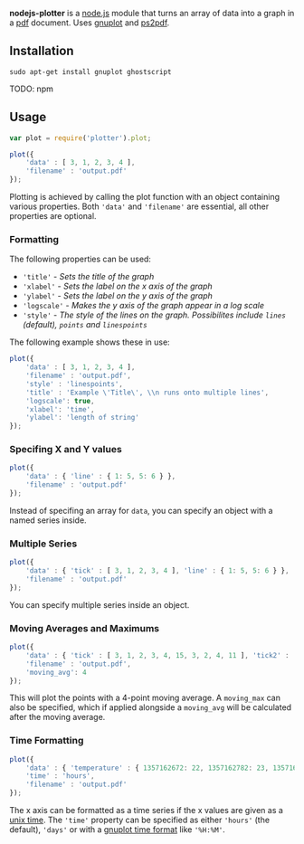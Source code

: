 **nodejs-plotter** is a [node.js](http://nodejs.org/) module that turns an array of data into a graph in a [pdf](http://www.adobe.com/products/acrobat/adobepdf.html) document. Uses [gnuplot](http://www.gnuplot.info/) and [ps2pdf](http://pages.cs.wisc.edu/~ghost/doc/AFPL/6.50/Ps2pdf.htm).

## Installation ##

```
sudo apt-get install gnuplot ghostscript
```

TODO: npm

## Usage ##

```javascript
var plot = require('plotter').plot;

plot({
	'data' : [ 3, 1, 2, 3, 4 ],
	'filename' : 'output.pdf'
});
```

Plotting is achieved by calling the plot function with an object containing various properties. Both `'data'` and `'filename'` are essential, all other properties are optional.

### Formatting ###

The following properties can be used:
* `'title'` - _Sets the title of the graph_
* `'xlabel'` - _Sets the label on the x axis of the graph_
* `'ylabel'` - _Sets the label on the y axis of the graph_
* `'logscale'` - _Makes the y axis of the graph appear in a log scale_
* `'style'` - _The style of the lines on the graph. Possibilites include `lines` (default), `points` and `linespoints`_

The following example shows these in use:

```javascript
plot({	
	'data' : [ 3, 1, 2, 3, 4 ],
	'filename' : 'output.pdf',
	'style'	: 'linespoints',
	'title' : 'Example \'Title\', \\n runs onto multiple lines',
	'logscale': true,
	'xlabel': 'time',
	'ylabel': 'length of string'
});
```

### Specifing X and Y values ###

```javascript
plot({
	'data' : { 'line' : { 1: 5, 5: 6 } },
	'filename' : 'output.pdf'
});
```

Instead of specifing an array for `data`, you can specify an object with a named series inside.

### Multiple Series ###

```javascript
plot({
	'data' : { 'tick' : [ 3, 1, 2, 3, 4 ], 'line' : { 1: 5, 5: 6 } },
	'filename' : 'output.pdf'
});
```

You can specify multiple series inside an object.

### Moving Averages and Maximums ###

```javascript
plot({
	'data' : { 'tick' : [ 3, 1, 2, 3, 4, 15, 3, 2, 4, 11 ], 'tick2' : [ 3, 10, 2, 30, 4, 15, 3, 20, 4, 11 ] },
	'filename' : 'output.pdf',
	'moving_avg': 4
});
```

This will plot the points with a 4-point moving average. A `moving_max` can also be specified, which if applied alongside a `moving_avg` will be calculated after the moving average.

### Time Formatting ###

```javascript
plot({
	'data' : { 'temperature' : { 1357162672: 22, 1357162782: 23, 1357162892: 24 } },
	'time' : 'hours',
	'filename' : 'output.pdf'
});
```

The x axis can be formatted as a time series if the x values are given as a [unix time](http://en.wikipedia.org/wiki/Unix_time). The `'time'` property can be specified as either `'hours'` (the default), `'days'` or with a [gnuplot time format](http://gnuplot.sourceforge.net/docs_4.2/node274.html) like `'%H:%M'`.

